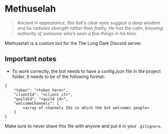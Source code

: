 # Methuselah

> *Ancient in appearance, this bot's clear eyes suggest a deep wisdom and he radiates strength rather than frailty. He has the calm, knowing authority of someone who’s seen a few things in his time.*

Methuselah is a custom bot for the The Long Dark Discord server.

## Important notes
- To work correctly, the bot needs to have a config.json file in the project folder. It needs to be of the following format:
```
{
	"token": "<token here>",
	"clientId": "<client it>",
	"guildId": "<guild id>",
	"welcomeChannels": [
		<array of channels IDs in which the bot welcomes people>
	]
}
```
Make sure to never share this file with anyone and put it in your `.gitignore`.
